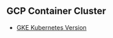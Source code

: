 ## GCP Container Cluster

- [GKE Kubernetes Version](https://cloud.google.com/kubernetes-engine/docs/release-notes-regular)